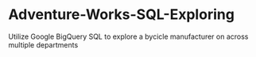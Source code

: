# Adventure-Works-SQL-Exploring
Utilize Google BigQuery SQL to explore a bycicle manufacturer on across multiple departments
